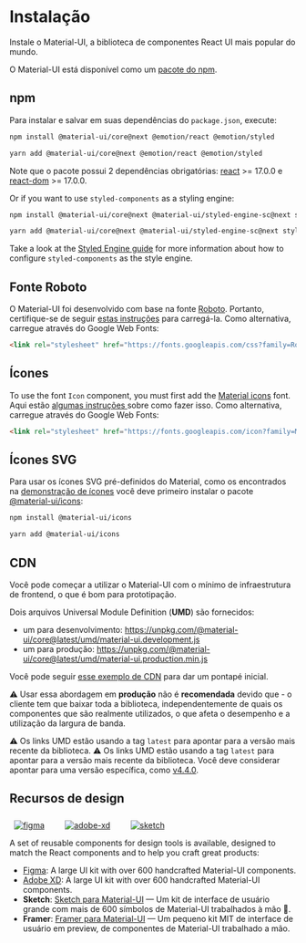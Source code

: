 # Instalação

<p class="description">Instale o Material-UI, a biblioteca de componentes React UI mais popular do mundo.</p>

O Material-UI está disponível como um [pacote do npm](https://www.npmjs.com/package/@material-ui/core).

## npm

Para instalar e salvar em suas dependências do `package.json`, execute:

```sh
npm install @material-ui/core@next @emotion/react @emotion/styled
```
```sh
yarn add @material-ui/core@next @emotion/react @emotion/styled
```

<!-- #react-peer-version -->

Note que o pacote possui 2 dependências obrigatórias: [react](https://www.npmjs.com/package/react) >= 17.0.0 e [react-dom](https://www.npmjs.com/package/react-dom) >= 17.0.0.

Or if you want to use `styled-components` as a styling engine:

```sh
npm install @material-ui/core@next @material-ui/styled-engine-sc@next styled-components
```
```sh
yarn add @material-ui/core@next @material-ui/styled-engine-sc@next styled-components
```

Take a look at the [Styled Engine guide](/guides/styled-engine/) for more information about how to configure `styled-components` as the style engine.

## Fonte Roboto

O Material-UI foi desenvolvido com base na fonte [Roboto](https://fonts.google.com/specimen/Roboto). Portanto, certifique-se de seguir [estas instruções](/components/typography/#general) para carregá-la. Como alternativa, carregue através do Google Web Fonts:

```html
<link rel="stylesheet" href="https://fonts.googleapis.com/css?family=Roboto:300,400,500,700&display=swap" />
```

## Ícones

To use the font `Icon` component, you must first add the [Material icons](https://fonts.google.com/icons) font. Aqui estão [ algumas instruções ](/components/icons/#font-icons) sobre como fazer isso. Como alternativa, carregue através do Google Web Fonts:

```html
<link rel="stylesheet" href="https://fonts.googleapis.com/icon?family=Material+Icons" />
```

## Ícones SVG

Para usar os ícones SVG pré-definidos do Material, como os encontrados na [demonstração de ícones](/components/icons/) você deve primeiro instalar o pacote [@material-ui/icons](https://www.npmjs.com/package/@material-ui/icons):

```sh
npm install @material-ui/icons
```
```sh
yarn add @material-ui/icons
```

## CDN

Você pode começar a utilizar o Material-UI com o mínimo de infraestrutura de frontend, o que é bom para prototipação.

Dois arquivos Universal Module Definition (**UMD**) são fornecidos:

- um para desenvolvimento: https://unpkg.com/@material-ui/core@latest/umd/material-ui.development.js
- um para  produção: https://unpkg.com/@material-ui/core@latest/umd/material-ui.production.min.js

Você pode seguir [esse exemplo de CDN](https://github.com/mui-org/material-ui/tree/master/examples/cdn) para dar um pontapé inicial.

⚠️ Usar essa abordagem em **produção** não é **recomendada** devido que - o cliente tem que baixar toda a biblioteca, independentemente de quais os componentes que são realmente utilizados, o que afeta o desempenho e a utilização da largura de banda.

⚠️ Os links UMD estão usando a tag `latest` para apontar para a versão mais recente da biblioteca. ⚠️ Os links UMD estão usando a tag `latest` para apontar para a versão mais recente da biblioteca. Você deve considerar apontar para uma versão específica, como [v4.4.0](https://unpkg.com/@material-ui/core@4.4.0/umd/material-ui.development.js).

## Recursos de design

<a href="https://material-ui.com/store/items/figma-react/?utm_source=docs&utm_medium=referral&utm_campaign=installation-figma" style="margin-left: 8px; margin-top: 8px; display: inline-block;"><img src="/static/images/download-figma.svg" alt="figma" /></a>
<a href="https://material-ui.com/store/items/adobe-xd-react/?utm_source=docs&utm_medium=referral&utm_campaign=installation-adobe-xd" style="margin-left: 32px; margin-top: 8px; display: inline-block;"><img src="/static/images/download-adobe-xd.svg" alt="adobe-xd" /></a>
<a href="https://material-ui.com/store/items/sketch-react/?utm_source=docs&utm_medium=referral&utm_campaign=installation-sketch" style="margin-left: 32px; margin-top: 8px; display: inline-block;"><img src="/static/images/download-sketch.svg" alt="sketch" /></a>

A set of reusable components for design tools is available, designed to match the React components and to help you craft great products:

- [Figma](https://material-ui.com/store/items/figma-react/?utm_source=docs&utm_medium=referral&utm_campaign=installation-figma): A large UI kit with over 600 handcrafted Material-UI components.
- [Adobe XD](https://material-ui.com/store/items/adobe-xd-react/?utm_source=docs&utm_medium=referral&utm_campaign=installation-adobe-xd): A large UI kit with over 600 handcrafted Material-UI components.
- **Sketch**: [Sketch para Material-UI](https://material-ui.com/store/items/sketch-react/?utm_source=docs&utm_medium=referral&utm_campaign=installation-sketch) — Um kit de interface de usuário grande com mais de 600 símbolos de Material-UI trabalhados à mão 💎.
- **Framer**: [Framer para Material-UI](https://packages.framer.com/package/material-ui/material-ui) — Um pequeno kit MIT de interface de usuário em preview, de componentes de Material-UI trabalhado a mão.
